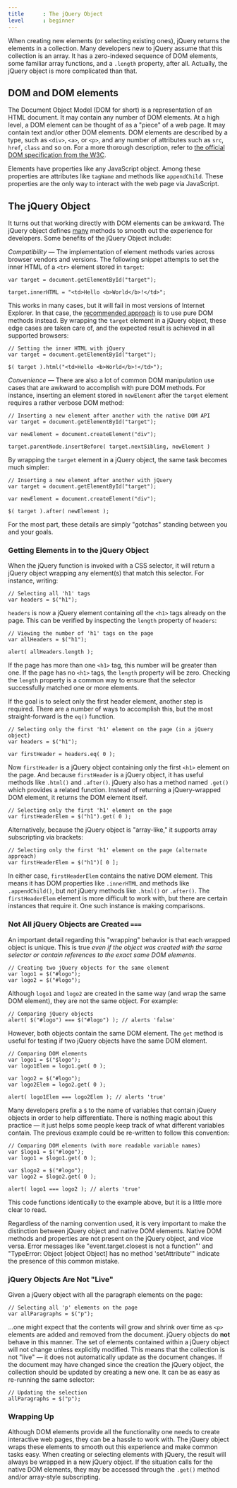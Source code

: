```yaml
---
title      : The jQuery Object
level      : beginner
---
```


When creating new elements (or selecting existing ones), jQuery returns the elements in a collection. Many developers new to jQuery assume that this collection is an array. It has a zero-indexed sequence of DOM elements, some familiar array functions, and a `.length` property, after all. Actually, the jQuery object is more complicated than that.

## DOM and DOM elements

The Document Object Model (DOM for short) is a representation of an HTML document. It may contain any number of DOM elements. At a high level, a DOM element can be thought of as a "piece" of a web page. It may contain text and/or other DOM elements. DOM elements are described by a type, such as `<div>`, `<a>`, or `<p>`, and any number of attributes such as `src`, `href`, `class` and so on. For a more thorough description, refer to [the official DOM specification from the W3C](http://www.w3.org/TR/DOM-Level-2-Core/core.html#ID-745549614).

Elements have properties like any JavaScript object. Among these properties are attributes like `tagName` and methods like `appendChild`. These properties are the only way to interact with the web page via JavaScript.

## The jQuery Object

It turns out that working directly with DOM elements can be awkward. The jQuery object defines [many](http://api.jquery.com/) methods to smooth out the experience for developers. Some benefits of the jQuery Object include:

*Compatibility* &#8212; The implementation of element methods varies across browser vendors and versions. The following snippet attempts to set the inner HTML of a `<tr>` element stored in `target`:

```
var target = document.getElementById("target");

target.innerHTML = "<td>Hello <b>World</b>!</td>";
```

This works in many cases, but it will fail in most versions of Internet Explorer. In that case, the [recommended approach](http://www.quirksmode.org/dom/w3c_html.html) is to use pure DOM methods instead. By wrapping the `target` element in a jQuery object, these edge cases are taken care of, and the expected result is achieved in all supported browsers:

```
// Setting the inner HTML with jQuery
var target = document.getElementById("target");

$( target ).html("<td>Hello <b>World</b>!</td>");
```

*Convenience* &#8212; There are also a lot of common DOM manipulation use cases that are awkward to accomplish with pure DOM methods. For instance, inserting an element stored in `newElement` after the `target` element requires a rather verbose DOM method:

```
// Inserting a new element after another with the native DOM API
var target = document.getElementById("target");

var newElement = document.createElement("div");

target.parentNode.insertBefore( target.nextSibling, newElement )
```

By wrapping the `target` element in a jQuery object, the same task becomes much simpler:

```
// Inserting a new element after another with jQuery
var target = document.getElementById("target");

var newElement = document.createElement("div");

$( target ).after( newElement );
```

For the most part, these details are simply "gotchas" standing between you and your goals.

### Getting Elements in to the jQuery Object

When the jQuery function is invoked with a CSS selector, it will return a jQuery object wrapping any element(s) that match this selector. For instance, writing:

```
// Selecting all 'h1' tags
var headers = $("h1");
```

`headers` is now a jQuery element containing *all* the `<h1>` tags already on the page. This can be verified by inspecting the `length` property of `headers`:

```
// Viewing the number of 'h1' tags on the page
var allHeaders = $("h1");

alert( allHeaders.length );
```

If the page has more than one `<h1>` tag, this number will be greater than one. If the page has no `<h1>` tags, the `length` property will be zero. Checking the `length` property is a common way to ensure that the selector successfully matched one or more elements.

If the goal is to select only the first header element, another step is required. There are a number of ways to accomplish this, but the most straight-forward is the `eq()` function.

```
// Selecting only the first 'h1' element on the page (in a jQuery object)
var headers = $("h1");

var firstHeader = headers.eq( 0 );
```

Now `firstHeader` is a jQuery object containing only the first `<h1>` element on the page. And because `firstHeader` is a jQuery object, it has useful methods like `.html()` and `.after()`. jQuery also has a method named `.get()` which provides a related function. Instead of returning a jQuery-wrapped DOM element, it returns the DOM element itself.

```
// Selecting only the first 'h1' element on the page
var firstHeaderElem = $("h1").get( 0 );
```

Alternatively, because the jQuery object is "array-like," it supports array subscripting via brackets:

```
// Selecting only the first 'h1' element on the page (alternate approach)
var firstHeaderElem = $("h1")[ 0 ];
```

In either case, `firstHeaderElem` contains the native DOM element. This means it has DOM properties like `.innerHTML` and methods like `.appendChild()`, but *not* jQuery methods like `.html()` or `.after()`. The `firstHeaderElem` element is more difficult to work with, but there are certain instances that require it. One such instance is making comparisons.

### Not All jQuery Objects are Created `===`

An important detail regarding this "wrapping" behavior is that each wrapped object is unique. This is true *even if the object was created with the same selector or contain references to the exact same DOM elements*.

```
// Creating two jQuery objects for the same element
var logo1 = $("#logo");
var logo2 = $("#logo");
```

Although `logo1` and `logo2` are created in the same way (and wrap the same DOM element), they are not the same object. For example:

```
// Comparing jQuery objects
alert( $("#logo") === $("#logo") ); // alerts 'false'
```

However, both objects contain the same DOM element. The `get` method is useful for testing if two jQuery objects have the same DOM element.

```
// Comparing DOM elements
var logo1 = $("$logo");
var logo1Elem = logo1.get( 0 );

var logo2 = $("#logo");
var logo2Elem = logo2.get( 0 );

alert( logo1Elem === logo2Elem ); // alerts 'true'
```

Many developers prefix a `$` to the name of variables that contain jQuery objects in order to help differentiate. There is nothing magic about this practice &#8212; it just helps some people keep track of what different variables contain. The previous example could be re-written to follow this convention:

```
// Comparing DOM elements (with more readable variable names)
var $logo1 = $("#logo");
var logo1 = $logo1.get( 0 );

var $logo2 = $("#logo");
var logo2 = $logo2.get( 0 );

alert( logo1 === logo2 ); // alerts 'true'
```

This code functions identically to the example above, but it is a little more clear to read.

Regardless of the naming convention used, it is very important to make the distinction between jQuery object and native DOM elements. Native DOM methods and properties are not present on the jQuery object, and vice versa. Error messages like "event.target.closest is not a function"' and "TypeError: Object [object Object] has no method 'setAttribute'" indicate the presence of this common mistake.

### jQuery Objects Are Not "Live"

Given a jQuery object with all the paragraph elements on the page:

```
// Selecting all 'p' elements on the page
var allParagraphs = $("p");
```

...one might expect that the contents will grow and shrink over time as `<p>` elements are added and removed from the document. jQuery objects do **not** behave in this manner. The set of elements contained within a jQuery object will not change unless explicitly modified. This means that the collection is not "live" &#8212; it does not automatically update as the document changes. If the document may have changed since the creation the jQuery object, the collection should be updated by creating a new one. It can be as easy as re-running the same selector:

```
// Updating the selection
allParagraphs = $("p");
```

### Wrapping Up

Although DOM elements provide all the functionality one needs to create interactive web pages, they can be a hassle to work with. The jQuery object wraps these elements to smooth out this experience and make common tasks easy. When creating or selecting elements with jQuery, the result will always be wrapped in a new jQuery object. If the situation calls for the native DOM elements, they may be accessed through the `.get()` method and/or array-style subscripting.

